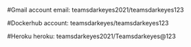 #Gmail account
email: teamsdarkeyes2021/teamsdarkeyes123

#Dockerhub
account: teamsdarkeyes/teamsdarkeyes123

#Heroku
heroku: teamsdarkeyes2021/Teamsdarkeyes@123

